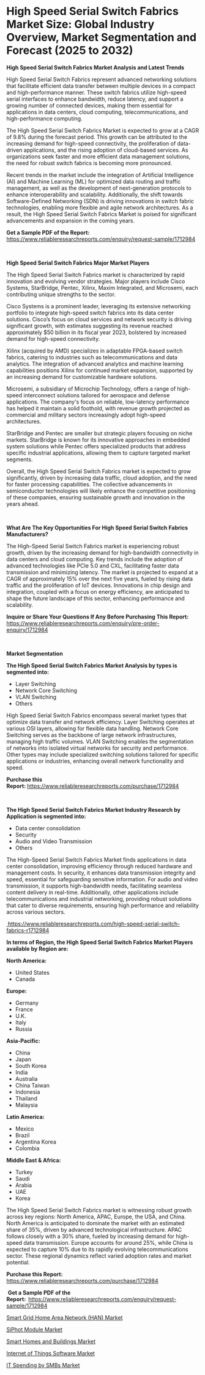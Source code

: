 <p><h1>High Speed Serial Switch Fabrics Market Size: Global Industry Overview, Market Segmentation and Forecast (2025 to 2032)</h1></p><p><strong>High Speed Serial Switch Fabrics Market Analysis and Latest Trends</strong></p>
<p><p>High Speed Serial Switch Fabrics represent advanced networking solutions that facilitate efficient data transfer between multiple devices in a compact and high-performance manner. These switch fabrics utilize high-speed serial interfaces to enhance bandwidth, reduce latency, and support a growing number of connected devices, making them essential for applications in data centers, cloud computing, telecommunications, and high-performance computing.</p><p>The High Speed Serial Switch Fabrics Market is expected to grow at a CAGR of 9.8% during the forecast period. This growth can be attributed to the increasing demand for high-speed connectivity, the proliferation of data-driven applications, and the rising adoption of cloud-based services. As organizations seek faster and more efficient data management solutions, the need for robust switch fabrics is becoming more pronounced.</p><p>Recent trends in the market include the integration of Artificial Intelligence (AI) and Machine Learning (ML) for optimized data routing and traffic management, as well as the development of next-generation protocols to enhance interoperability and scalability. Additionally, the shift towards Software-Defined Networking (SDN) is driving innovations in switch fabric technologies, enabling more flexible and agile network architectures. As a result, the High Speed Serial Switch Fabrics Market is poised for significant advancements and expansion in the coming years.</p></p>
<p><strong>Get a Sample PDF of the Report:&nbsp;</strong> <a href="https://www.reliableresearchreports.com/enquiry/request-sample/1712984?utm_campaign=10&utm_medium=2&utm_source=Github&utm_content=ia&utm_term=11012025&utm_id=high-speed-serial-switch-fabrics">https://www.reliableresearchreports.com/enquiry/request-sample/1712984</a></p>
<p>&nbsp;</p>
<p><strong>High Speed Serial Switch Fabrics Major Market Players</strong></p>
<p><p>The High Speed Serial Switch Fabrics market is characterized by rapid innovation and evolving vendor strategies. Major players include Cisco Systems, StarBridge, Pentec, Xilinx, Maxim Integrated, and Microsemi, each contributing unique strengths to the sector.</p><p>Cisco Systems is a prominent leader, leveraging its extensive networking portfolio to integrate high-speed switch fabrics into its data center solutions. Cisco’s focus on cloud services and network security is driving significant growth, with estimates suggesting its revenue reached approximately $50 billion in its fiscal year 2023, bolstered by increased demand for high-speed connectivity.</p><p>Xilinx (acquired by AMD) specializes in adaptable FPGA-based switch fabrics, catering to industries such as telecommunications and data analytics. The integration of advanced analytics and machine learning capabilities positions Xilinx for continued market expansion, supported by an increasing demand for customizable hardware solutions.</p><p>Microsemi, a subsidiary of Microchip Technology, offers a range of high-speed interconnect solutions tailored for aerospace and defense applications. The company's focus on reliable, low-latency performance has helped it maintain a solid foothold, with revenue growth projected as commercial and military sectors increasingly adopt high-speed architectures.</p><p>StarBridge and Pentec are smaller but strategic players focusing on niche markets. StarBridge is known for its innovative approaches in embedded system solutions while Pentec offers specialized products that address specific industrial applications, allowing them to capture targeted market segments.</p><p>Overall, the High Speed Serial Switch Fabrics market is expected to grow significantly, driven by increasing data traffic, cloud adoption, and the need for faster processing capabilities. The collective advancements in semiconductor technologies will likely enhance the competitive positioning of these companies, ensuring sustainable growth and innovation in the years ahead.</p></p>
<p>&nbsp;</p>
<p><strong>What Are The Key Opportunities For High Speed Serial Switch Fabrics Manufacturers?</strong></p>
<p><p>The High-Speed Serial Switch Fabrics market is experiencing robust growth, driven by the increasing demand for high-bandwidth connectivity in data centers and cloud computing. Key trends include the adoption of advanced technologies like PCIe 5.0 and CXL, facilitating faster data transmission and minimizing latency. The market is projected to expand at a CAGR of approximately 15% over the next five years, fueled by rising data traffic and the proliferation of IoT devices. Innovations in chip design and integration, coupled with a focus on energy efficiency, are anticipated to shape the future landscape of this sector, enhancing performance and scalability.</p></p>
<p><strong>Inquire or Share Your Questions If Any Before Purchasing This Report:</strong> <a href="https://www.reliableresearchreports.com/enquiry/pre-order-enquiry/1712984?utm_campaign=10&utm_medium=2&utm_source=Github&utm_content=ia&utm_term=11012025&utm_id=high-speed-serial-switch-fabrics">https://www.reliableresearchreports.com/enquiry/pre-order-enquiry/1712984</a></p>
<p>&nbsp;</p>
<p><strong>Market Segmentation</strong></p>
<p><strong>The High Speed Serial Switch Fabrics Market Analysis by types is segmented into:</strong></p>
<p><ul><li>Layer Switching</li><li>Network Core Switching</li><li>VLAN Switching</li><li>Others</li></ul></p>
<p><p>High Speed Serial Switch Fabrics encompass several market types that optimize data transfer and network efficiency. Layer Switching operates at various OSI layers, allowing for flexible data handling. Network Core Switching serves as the backbone of large network infrastructures, managing high traffic volumes. VLAN Switching enables the segmentation of networks into isolated virtual networks for security and performance. Other types may include specialized switching solutions tailored for specific applications or industries, enhancing overall network functionality and speed.</p></p>
<p><strong>Purchase this Report:&nbsp;</strong><a href="https://www.reliableresearchreports.com/purchase/1712984?utm_campaign=10&utm_medium=2&utm_source=Github&utm_content=ia&utm_term=11012025&utm_id=high-speed-serial-switch-fabrics">https://www.reliableresearchreports.com/purchase/1712984</a></p>
<p>&nbsp;</p>
<p><strong>The High Speed Serial Switch Fabrics Market Industry Research by Application is segmented into:</strong></p>
<p><ul><li>Data center consolidation</li><li>Security</li><li>Audio and Video Transmission</li><li>Others</li></ul></p>
<p><p>The High-Speed Serial Switch Fabrics Market finds applications in data center consolidation, improving efficiency through reduced hardware and management costs. In security, it enhances data transmission integrity and speed, essential for safeguarding sensitive information. For audio and video transmission, it supports high-bandwidth needs, facilitating seamless content delivery in real-time. Additionally, other applications include telecommunications and industrial networking, providing robust solutions that cater to diverse requirements, ensuring high performance and reliability across various sectors.</p></p>
<p><a href="https://www.reliableresearchreports.com/high-speed-serial-switch-fabrics-r1712984?utm_campaign=10&utm_medium=2&utm_source=Github&utm_content=ia&utm_term=11012025&utm_id=high-speed-serial-switch-fabrics">&nbsp;https://www.reliableresearchreports.com/high-speed-serial-switch-fabrics-r1712984</a></p>
<p><strong>In terms of Region, the High Speed Serial Switch Fabrics Market Players available by Region are:</strong></p>
<p>
    <p> <strong> North America: </strong>
        <ul>
            <li>United States</li>
            <li>Canada</li>
        </ul>
        </p> 
    <p> <strong> Europe: </strong>
        <ul>
            <li>Germany</li>
            <li>France</li>
            <li>U.K.</li>
            <li>Italy</li>
            <li>Russia</li>
        </ul>
        </p> 
    <p> <strong> Asia-Pacific: </strong>
        <ul>
            <li>China</li>
            <li>Japan</li>
            <li>South Korea</li>
            <li>India</li>
            <li>Australia</li>
            <li>China Taiwan</li>
            <li>Indonesia</li>
            <li>Thailand</li>
            <li>Malaysia</li>
        </ul>
        </p> 
    <p> <strong> Latin America: </strong>
        <ul>
            <li>Mexico</li>
            <li>Brazil</li>
            <li>Argentina Korea</li>
            <li>Colombia</li>
        </ul>
        </p> 
    <p> <strong> Middle East & Africa: </strong>
        <ul>
            <li>Turkey</li>
            <li>Saudi</li>
            <li>Arabia</li>
            <li>UAE</li>
            <li>Korea</li>
        </ul>
    </p>
    </p>
<p><p>The High Speed Serial Switch Fabrics market is witnessing robust growth across key regions: North America, APAC, Europe, the USA, and China. North America is anticipated to dominate the market with an estimated share of 35%, driven by advanced technological infrastructure. APAC follows closely with a 30% share, fueled by increasing demand for high-speed data transmission. Europe accounts for around 25%, while China is expected to capture 10% due to its rapidly evolving telecommunications sector. These regional dynamics reflect varied adoption rates and market potential.</p></p>
<p><strong>Purchase this Report: </strong><a href="https://www.reliableresearchreports.com/purchase/1712984?utm_campaign=10&utm_medium=2&utm_source=Github&utm_content=ia&utm_term=11012025&utm_id=high-speed-serial-switch-fabrics">https://www.reliableresearchreports.com/purchase/1712984</a></p>
<p>&nbsp;<strong>Get a Sample PDF of the Report:&nbsp;&nbsp;</strong><a href="https://www.reliableresearchreports.com/enquiry/request-sample/1712984?utm_campaign=10&utm_medium=2&utm_source=Github&utm_content=ia&utm_term=11012025&utm_id=high-speed-serial-switch-fabrics">https://www.reliableresearchreports.com/enquiry/request-sample/1712984</a></p>
<p><strong></strong></p>
<p><p><a href="https://github.com/ygfu6u/Market-Research-Report-List-1/blob/main/smart-grid-home-area-network-han-market.md?utm_campaign=10&utm_medium=2&utm_source=Github&utm_content=ia&utm_term=11012025&utm_id=high-speed-serial-switch-fabrics">Smart Grid Home Area Network (HAN) Market</a></p><p><a href="https://github.com/millionkaryn68/Market-Research-Report-List-1/blob/main/siphot-module-market.md?utm_campaign=10&utm_medium=2&utm_source=Github&utm_content=ia&utm_term=11012025&utm_id=high-speed-serial-switch-fabrics">SiPhot Module Market</a></p><p><a href="https://github.com/leopardmicheal7019/Market-Research-Report-List-1/blob/main/smart-homes-and-buildings-market.md?utm_campaign=10&utm_medium=2&utm_source=Github&utm_content=ia&utm_term=11012025&utm_id=high-speed-serial-switch-fabrics">Smart Homes and Buildings Market</a></p><p><a href="https://github.com/domoniqueluoma76/Market-Research-Report-List-1/blob/main/internet-of-things-software-market.md?utm_campaign=10&utm_medium=2&utm_source=Github&utm_content=ia&utm_term=11012025&utm_id=high-speed-serial-switch-fabrics">Internet of Things Software Market</a></p><p><a href="https://github.com/JubayerMia832/Market-Research-Report-List-1/blob/main/it-spending-by-smbs-market.md?utm_campaign=10&utm_medium=2&utm_source=Github&utm_content=ia&utm_term=11012025&utm_id=high-speed-serial-switch-fabrics">IT Spending by SMBs Market</a></p></p>